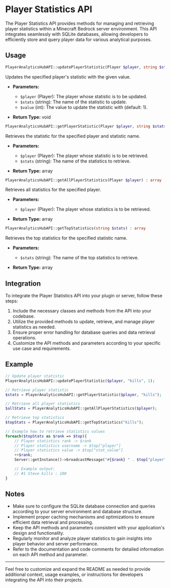 # Player Statistics API

The Player Statistics API provides methods for managing and retrieving player statistics within a Minecraft Bedrock server environment. This API integrates seamlessly with SQLite databases, allowing developers to efficiently store and query player data for various analytical purposes.

## Usage

```php
PlayerAnalyticsHubAPI::updatePlayerStatistic(Player $player, string $stats, int $value = 1) : void
```

Updates the specified player's statistic with the given value.

- **Parameters:**
  - `$player` (Player): The player whose statistic is to be updated.
  - `$stats` (string): The name of the statistic to update.
  - `$value` (int): The value to update the statistic with (default: 1).

- **Return Type:** void

```php
PlayerAnalyticsHubAPI::getPlayerStatistic(Player $player, string $stats) : array
```

Retrieves the statistic for the specified player and statistic name.

- **Parameters:**
  - `$player` (Player): The player whose statistic is to be retrieved.
  - `$stats` (string): The name of the statistics to retrieve.

- **Return Type:** array

```php
PlayerAnalyticsHubAPI::getAllPlayerStatistics(Player $player) : array
```

Retrieves all statistics for the specified player.

- **Parameters:**
  - `$player` (Player): The player whose statistics is to be retrieved.

- **Return Type:** array

```php
PlayerAnalyticsHubAPI::getTopStatistics(string $stats) : array
```

Retrieves the top statistics for the specified statistic name.

- **Parameters:**
  - `$stats` (string): The name of the top statistics to retrieve.

- **Return Type:** array

## Integration

To integrate the Player Statistics API into your plugin or server, follow these steps:

1. Include the necessary classes and methods from the API into your codebase.
2. Utilize the provided methods to update, retrieve, and manage player statistics as needed.
3. Ensure proper error handling for database queries and data retrieval operations.
4. Customize the API methods and parameters according to your specific use case and requirements.

## Example

```php
// Update player statistic
PlayerAnalyticsHubAPI::updatePlayerStatistic($player, "kills", 1);

// Retrieve player statistic
$stats = PlayerAnalyticsHubAPI::getPlayerStatistic($player, "kills");

// Retrieve all player statistics
$allStats = PlayerAnalyticsHubAPI::getAllPlayerStatistics($player);

// Retrieve top statistics
$topStats = PlayerAnalyticsHubAPI::getTopStatistics("kills");

// Example how to retrieve statistics values
foreach($topStats as $rank => $top){
    // Player statistics rank -> $rank
    // Player statistics username -> $top["player"]
    // Player statistics value -> $top["stat_value"]
    ++$rank;
    Server::getInstance()->broadcastMessage("#{$rank} " . $top["player"] . " kills : " . $top["stat_value"]);

    // Example output:
    // #1 Steve kills : 100
}
```

## Notes

- Make sure to configure the SQLite database connection and queries according to your server environment and database structure.
- Implement proper caching mechanisms and optimizations to ensure efficient data retrieval and processing.
- Keep the API methods and parameters consistent with your application's design and functionality.
- Regularly monitor and analyze player statistics to gain insights into player behavior and server performance.
- Refer to the documentation and code comments for detailed information on each API method and parameter.

---

Feel free to customize and expand the README as needed to provide additional context, usage examples, or instructions for developers integrating the API into their projects.